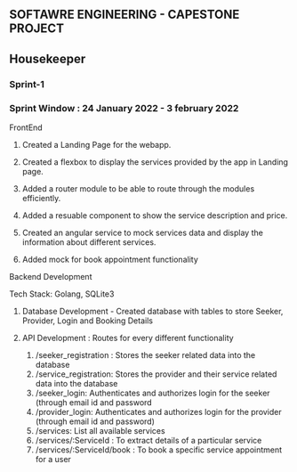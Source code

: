 ## SOFTAWRE ENGINEERING - CAPESTONE PROJECT

<h2> Housekeeper </h2>

<h3>Sprint-1</h3>

<h3>Sprint Window : 24 January 2022 - 3 february 2022</h3>



FrontEnd

1. Created a Landing Page for the webapp.

2. Created a flexbox to display the services provided by the app in Landing page.

3. Added a router module to be able to route through the modules efficiently.

4. Added a resuable component to show the service description and price.

5. Created an angular service to mock services data and display the information about different services.

6. Added mock for book appointment functionality

Backend Development 

  Tech Stack: Golang, SQLite3

1. Database Development - Created database with tables to store Seeker, Provider, Login and Booking Details

2. API Development : Routes for every different functionality
	1. /seeker_registration : Stores the seeker related data into the database
	2. /service_registration: Stores the provider and their service related data into the database
	3. /seeker_login: Authenticates and authorizes login for the seeker (through email id and password
	4. /provider_login: Authenticates and authorizes login for the provider (through email id and password)
	5. /services: List all available services
	6. /services/:ServiceId : To extract details of a particular service
	7. /services/:ServiceId/book : To book a specific service appointment for a user 

